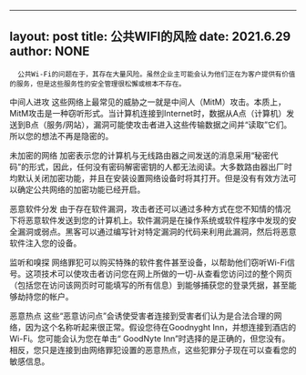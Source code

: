 ------------------------
layout:  post
title:   公共WIFI的风险
date:    2021.6.29
author:  NONE
------------------------
      公共Wi-Fi的问题在于，其存在大量风险。虽然企业主可能会认为他们正在为客户提供有价值的服务，但是这些服务性的安全管理很松懈或根本不存在。

中间人进攻
      这些网络上最常见的威胁之一就是中间人（MitM）攻击。本质上，MitM攻击是一种窃听形式。当计算机连接到Internet时，数据从A点（计算机）发送到B点（服务/网站），漏洞可能使攻击者进入这些传输数据之间并“读取”它们。所以您的想法不再是隐密的。

未加密的网络
      加密表示您的计算机与无线路由器之间发送的消息采用“秘密代码”的形式，因此，任何没有密码解密密钥的人都无法阅读。大多数路由器出厂时均默认关闭加密功能，并且在安装设置网络设备时将其打开。但是没有有效方法可以确定公共网络的加密功能已经开启。

恶意软件分发
      由于存在软件漏洞，攻击者还可以通过多种方式在您不知情的情况下将恶意软件发送到您的计算机上。软件漏洞是在操作系统或软件程序中发现的安全漏洞或弱点。黑客可以通过编写针对特定漏洞的代码来利用此漏洞，然后将恶意软件注入您的设备。

监听和嗅探
      网络罪犯可以购买特殊的软件套件甚至设备，以帮助他们窃听Wi-Fi信号。这项技术可以使攻击者访问您在网上所做的一切-从查看您访问过的整个网页（包括您在访问该网页时可能填写的所有信息）到能够捕获您的登录凭据，甚至能够劫持您的帐户。

恶意热点
      这些“恶意访问点”会诱使受害者连接到受害者们认为是合法合理的网络，因为这个名称听起来很正常。假设您待在Goodnyght Inn，并想连接到酒店的Wi-Fi。您可能会认为您在单击“ GoodNyte Inn”时选择的是正确的，但您没有。相反，您只是连接到由网络罪犯设置的恶意热点，这些犯罪分子现在可以查看您的敏感信息。

